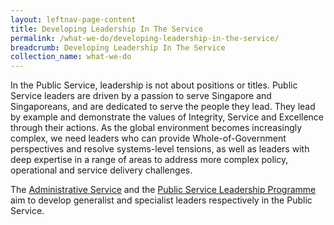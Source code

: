 ```yaml
---
layout: leftnav-page-content
title: Developing Leadership In The Service
permalink: /what-we-do/developing-leadership-in-the-service/
breadcrumb: Developing Leadership In The Service
collection_name: what-we-do
---
```


In the Public Service, leadership is not about positions or titles. Public Service leaders are driven by a passion to serve Singapore and Singaporeans, and are dedicated to serve the people they lead. They lead by example and demonstrate the values of Integrity, Service and Excellence through their actions. As the global environment becomes increasingly complex, we need leaders who can provide Whole-of-Government perspectives and resolve systems-level tensions, as well as leaders with deep expertise in a range of areas to address more complex policy, operational and service delivery challenges.

The [Administrative Service](#) and the [Public Service Leadership Programme](#) aim to develop generalist and specialist leaders respectively in the Public Service.
